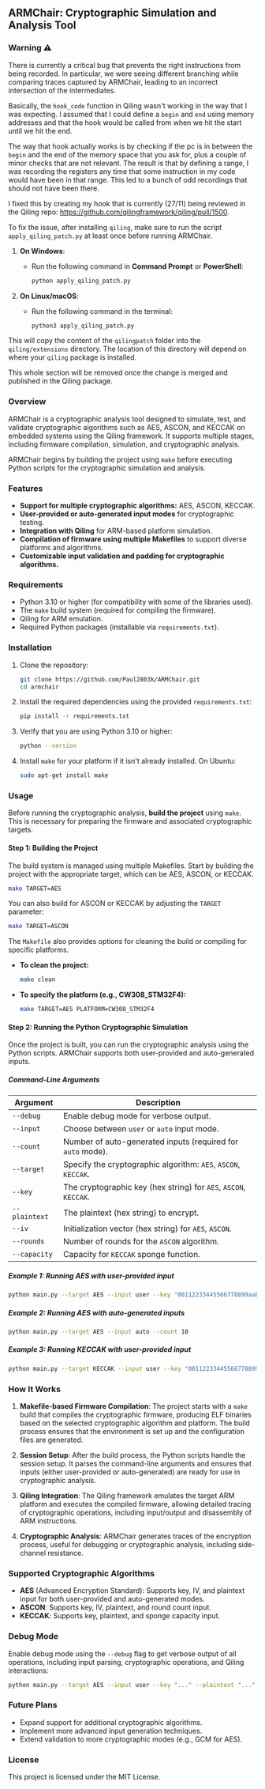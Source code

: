 
## ARMChair: Cryptographic Simulation and Analysis Tool

### Warning ⚠️

There is currently a critical bug that prevents the right instructions from being recorded. In particular, we were seeing different branching while comparing traces captured by ARMChair, leading to an incorrect intersection of the intermediates.

Basically, the `hook_code` function in Qiling wasn't working in the way that I was expecting. I assumed that I could define a `begin` and `end` using memory addresses and that the hook would be called from when we hit the start until we hit the end. 

The way that hook actually works is by checking if the pc is in between the `begin` and the end of the memory space that you ask for, plus a couple of minor checks that are not relevant. The result is that by defining a range, I was recording the registers any time that some instruction in my code would have been in that range. This led to a bunch of odd recordings that should not have been there.

I fixed this by creating my hook that is currently (27/11) being reviewed in the Qiling repo: https://github.com/qilingframework/qiling/pull/1500.

To fix the issue, after installing `qiling`, make sure to run the script `apply_qiling_patch.py` at least once before running ARMChair.

1. **On Windows**:
   - Run the following command in **Command Prompt** or **PowerShell**:
     ```bash
     python apply_qiling_patch.py
     ```

2. **On Linux/macOS**:
   - Run the following command in the terminal:
     ```bash
     python3 apply_qiling_patch.py
     ```

This will copy the content of the `qilingpatch` folder into the `qiling/extensions` directory. The location of this directory will depend on where your `qiling` package is installed.

This whole section will be removed once the change is merged and published in the Qiling package.

### Overview

ARMChair is a cryptographic analysis tool designed to simulate, test, and validate cryptographic algorithms such as AES, ASCON, and KECCAK on embedded systems using the Qiling framework. It supports multiple stages, including firmware compilation, simulation, and cryptographic analysis.

ARMChair begins by building the project using `make` before executing Python scripts for the cryptographic simulation and analysis.

### Features

- **Support for multiple cryptographic algorithms:** AES, ASCON, KECCAK.
- **User-provided or auto-generated input modes** for cryptographic testing.
- **Integration with Qiling** for ARM-based platform simulation.
- **Compilation of firmware using multiple Makefiles** to support diverse platforms and algorithms.
- **Customizable input validation and padding for cryptographic algorithms.**

### Requirements

- Python 3.10 or higher (for compatibility with some of the libraries used).
- The `make` build system (required for compiling the firmware).
- Qiling for ARM emulation.
- Required Python packages (installable via `requirements.txt`).

### Installation

1. Clone the repository:

   ```bash
   git clone https://github.com/Paul2803k/ARMChair.git
   cd armchair
   ```

2. Install the required dependencies using the provided `requirements.txt`:

   ```bash
   pip install -r requirements.txt
   ```

3. Verify that you are using Python 3.10 or higher:

   ```bash
   python --version
   ```

4. Install `make` for your platform if it isn't already installed. On Ubuntu:

   ```bash
   sudo apt-get install make
   ```

### Usage

Before running the cryptographic analysis, **build the project** using `make`. This is necessary for preparing the firmware and associated cryptographic targets.

#### Step 1: Building the Project

The build system is managed using multiple Makefiles. Start by building the project with the appropriate target, which can be AES, ASCON, or KECCAK.

```bash
make TARGET=AES
```

You can also build for ASCON or KECCAK by adjusting the `TARGET` parameter:

```bash
make TARGET=ASCON
```

The `Makefile` also provides options for cleaning the build or compiling for specific platforms.

- **To clean the project:**

    ```bash
    make clean
    ```

- **To specify the platform (e.g., CW308_STM32F4):**

    ```bash
    make TARGET=AES PLATFORM=CW308_STM32F4
    ```

#### Step 2: Running the Python Cryptographic Simulation

Once the project is built, you can run the cryptographic analysis using the Python scripts. ARMChair supports both user-provided and auto-generated inputs.

##### Command-Line Arguments

| Argument         | Description                                                  |
|------------------|--------------------------------------------------------------|
| `--debug`        | Enable debug mode for verbose output.                        |
| `--input`        | Choose between `user` or `auto` input mode.                  |
| `--count`        | Number of auto-generated inputs (required for `auto` mode).  |
| `--target`       | Specify the cryptographic algorithm: `AES`, `ASCON`, `KECCAK`.|
| `--key`          | The cryptographic key (hex string) for `AES`, `ASCON`, `KECCAK`.|
| `--plaintext`    | The plaintext (hex string) to encrypt.                       |
| `--iv`           | Initialization vector (hex string) for `AES`, `ASCON`.       |
| `--rounds`       | Number of rounds for the `ASCON` algorithm.                  |
| `--capacity`     | Capacity for `KECCAK` sponge function.                       |

##### Example 1: Running AES with user-provided input

```bash
python main.py --target AES --input user --key "00112233445566778899aabbccddeeff" --plaintext "00112233445566778899aabbccddeeff" --iv "000102030405060708090a0b0c0d0e0f"
```

##### Example 2: Running AES with auto-generated inputs

```bash
python main.py --target AES --input auto --count 10
```

##### Example 3: Running KECCAK with user-provided input

```bash
python main.py --target KECCAK --input user --key "00112233445566778899aabbccddeeff" --plaintext "00112233445566778899aabbccddeeff" --capacity 1600
```

### How It Works

1. **Makefile-based Firmware Compilation**: 
   The project starts with a `make` build that compiles the cryptographic firmware, producing ELF binaries based on the selected cryptographic algorithm and platform. The build process ensures that the environment is set up and the configuration files are generated.

2. **Session Setup**:
   After the build process, the Python scripts handle the session setup. It parses the command-line arguments and ensures that inputs (either user-provided or auto-generated) are ready for use in cryptographic analysis.

3. **Qiling Integration**: 
   The Qiling framework emulates the target ARM platform and executes the compiled firmware, allowing detailed tracing of cryptographic operations, including input/output and disassembly of ARM instructions.

4. **Cryptographic Analysis**: 
   ARMChair generates traces of the encryption process, useful for debugging or cryptographic analysis, including side-channel resistance.

### Supported Cryptographic Algorithms

- **AES** (Advanced Encryption Standard): Supports key, IV, and plaintext input for both user-provided and auto-generated modes.
- **ASCON**: Supports key, IV, plaintext, and round count input.
- **KECCAK**: Supports key, plaintext, and sponge capacity input.

### Debug Mode

Enable debug mode using the `--debug` flag to get verbose output of all operations, including input parsing, cryptographic operations, and Qiling interactions:

```bash
python main.py --target AES --input user --key "..." --plaintext "..." --iv "..." --debug
```

### Future Plans

- Expand support for additional cryptographic algorithms.
- Implement more advanced input generation techniques.
- Extend validation to more cryptographic modes (e.g., GCM for AES).

### License

This project is licensed under the MIT License.

